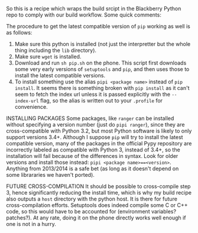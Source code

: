 So this is a recipe which wraps the build srcipt in the Blackberry Python repo to comply with our build workflow. Some quick comments:

The procedure to get the latest compatible version of `pip` working as well is as follows:
1. Make sure this python is installed (not just the interpretter but the whole thing including the `lib` directory).
2. Make sure `wget` is installed.
3. Download and run `sh pip.sh` on the phone. This script first downloads some very early versions of `setuptools` and `pip`, and then uses those to install the latest compatible versions. 
4. To install something use the alias `pipi <package name>` instead of `pip install`. It seems there is something broken with `pip install` as it can't seem to fetch the index url unless it is passed explicitly with the `--index-url` flag, so the alias is written out to your `.profile` for convenience. 

INSTALLING PACKAGES
Some packages, like `ranger` can be installed without specifying a version number (just do `pipi ranger`), since they are cross-compatible with Python 3.2, but most Python software is likely to only support versions 3.4+. Although I suppose `pip` will try to install the latest compatible version, many of the packages in the official Pypy repository are incorrectly labeled as compatible with Python 3, instead of 3.4+, so the installation will fail because of the differences in syntax. Look for older versions and install those instead: `pipi <package name>==<version>`. Anything from 2013/2014 is a safe bet (as long as it doesn't depend on some librararies we haven't ported).

FUTURE CROSS-COMPILATION
It should be possible to cross-compile step 3, hence significantly reducing the install time, which is why my build recipe also outputs a `host` directory with the python host. It is there for future cross-compilation efforts. Setuptools does indeed compile some C or C++ code, so this would have to be accounted for (environment variables? patches?). At any rate, doing it on the phone directly works well enough if one is not in a hurry.

